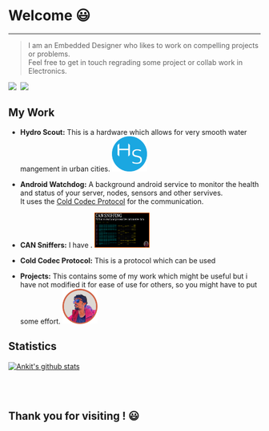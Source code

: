 # Welcome  :smiley:
______
>I am an Embedded Designer who likes to work on compelling projects or problems.\
>Feel free to get in touch regrading some project or collab work in Electronics.

<p align = "left" ><a href="http://linkedin.com/in/ankit-sultania-27942b114"><img src="https://img.shields.io/badge/LinkedIn-0077B5?style=for-the-badge&logo=linkedin&logoColor=white"/></a>&nbsp;
<a href="mailto:sultania1ankit@gmail.com?subject=Mail From GitHub Profile"><img src="https://img.shields.io/badge/Gmail-D14836?style=for-the-badge&logo=gmail&logoColor=white"/></a>&nbsp;</p>

<t></t>
## My Work



* **Hydro Scout:** This is a hardware which allows for very smooth water mangement in urban cities.
<a href="https://github.com/ai/nanoid"><img src="images/my_logos/hydro_scout_solid.png" width="70" height="70" alt="hydro_scout" /></a>&nbsp;&nbsp;&nbsp;&nbsp;&nbsp;

* **Android Watchdog:** A background android service to monitor the health and status of your server, nodes, sensors and other servives.\
It uses the [Cold Codec Protocol](https://github.com/ai/size-limit/) for the communication.
* **CAN Sniffers:** I have .
<a href="https://github.com/ai/size-limit"><img src="images/my_logos/can_intro.png" width="110" height="70" alt="CAN_intro_thumbnail" /></a>&nbsp;&nbsp;&nbsp;&nbsp;&nbsp;

* **Cold Codec Protocol:** This is a protocol which can be used 

* **Projects:** This contains some of my work which might be useful but i have not modified it for ease of use for others, so you might have to put some effort.
<a href="https://github.com/sultania1ankit/"><img src="images/my_logos/thumb_o_bold.png" width="70" height="70" alt="git_main_logo" /></a>&nbsp;&nbsp;&nbsp;&nbsp;&nbsp;

## Statistics

<!-- <a href="https://github.com/sultania1ankit"><img align="center" src="https://github-readme-stats.vercel.app/api/top-langs/?username=sultania1ankit&layout=compact&langs_count=10&hide_border=true&theme=onedark&custom_title=Most+used+languages&hide=javascript,sass,makefile,shell" alt="Ankit's language stats" /></a>&nbsp; -->

<a href="https://github.com/sultania1ankit"><img align="center" src="https://github-readme-stats.vercel.app/api?username=sultania1ankit&title_color=0xAA&text_color=0xAA&icon_color=0xBB&border_color=0xCC&bg_color=0xAA&show_icons=true&hide_border=true&line_height=30" alt="Ankit's github stats" /></a>


<br></br>
## Thank you for visiting ! :smiley:



